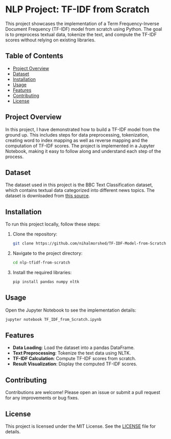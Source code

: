 
# NLP Project: TF-IDF from Scratch

This project showcases the implementation of a Term Frequency-Inverse Document Frequency (TF-IDF) model from scratch using Python. The goal is to preprocess textual data, tokenize the text, and compute the TF-IDF scores without relying on existing libraries.

## Table of Contents
- [Project Overview](#project-overview)
- [Dataset](#dataset)
- [Installation](#installation)
- [Usage](#usage)
- [Features](#features)
- [Contributing](#contributing)
- [License](#license)

## Project Overview

In this project, I have demonstrated how to build a TF-IDF model from the ground up. This includes steps for data preprocessing, tokenization, creating word to index mapping as well as reverse mapping and the computation of TF-IDF scores. The project is implemented in a Jupyter Notebook, making it easy to follow along and understand each step of the process.

## Dataset

The dataset used in this project is the BBC Text Classification dataset, which contains textual data categorized into different news topics. The dataset is downloaded from [this source](https://www.kaggle.com/shivamkushwaha/bbc-full-text-document-classification).

## Installation

To run this project locally, follow these steps:

1. Clone the repository:
   ```bash
   git clone https://github.com/nihalmorshed/TF-IDF-Model-from-Scratch
   ```
2. Navigate to the project directory:
   ```bash
   cd nlp-tfidf-from-scratch
   ```
3. Install the required libraries:
   ```bash
   pip install pandas numpy nltk
   ```

## Usage

Open the Jupyter Notebook to see the implementation details:
```bash
jupyter notebook TF_IDF_from_Scratch.ipynb
```

## Features

- **Data Loading**: Load the dataset into a pandas DataFrame.
- **Text Preprocessing**: Tokenize the text data using NLTK.
- **TF-IDF Calculation**: Compute TF-IDF scores from scratch.
- **Result Visualization**: Display the computed TF-IDF scores.

## Contributing

Contributions are welcome! Please open an issue or submit a pull request for any improvements or bug fixes.

## License

This project is licensed under the MIT License. See the [LICENSE](LICENSE) file for details.
